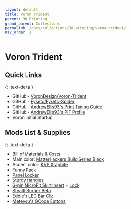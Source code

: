 ```yaml
---
layout: default
title: Voron Trident
parent: 3D Printing
grand_parent: Collections
permalink: /docs/collections/3d-printing/voron-trident/
nav_order: 1
---
```


# Voron Trident

## Quick Links
{: .text-delta }
*   GitHub - [VoronDesign/Voron-Trident](https://github.com/VoronDesign/Voron-Trident)
*   GitHub - [Fysetc/Fysetc-Spider](https://github.com/FYSETC/FYSETC-SPIDER)
*   GitHub - [AndrewEllis93's Print Tuning Guide](https://github.com/AndrewEllis93/Print-Tuning-Guide)
*   GitHub - [AndrewEllis93's PIF Profile](https://github.com/AndrewEllis93/Ellis-PIF-Profile)
*   [Voron Initial Startup](https://docs.vorondesign.com/build/startup/)

## Mods List & Supplies
{: .text-delta }
*   [Bill of Materials & Costs](https://docs.google.com/spreadsheets/d/19nlv9ndFdrLKIFwBDWHhvT5E2p-6kONis_83c0GkSzI/edit?usp=sharing)
*   Main color: [MatterHackers Build Series Black](https://www.matterhackers.com/store/l/175mm-abs-filament-black-1-kg/sk/MWVCRU99)
*   Accent color: [KVP Graphite](https://www.villageplastics.com/product/abs/)
*   [Funny Pack](https://github.com/thiagolocatelli/Voron/tree/master/Mods/funny_pack)
*   [Panel Locker](https://github.com/v6cl/My-Voron2.4-Customs/tree/main/Panel_Locker)
*   [Sturdy Handles](https://github.com/VoronDesign/VoronUsers/tree/master/printer_mods/jeoje/Sturdy_Handles)
*   [6-pin MicroFit Skirt Insert](https://github.com/VoronDesign/VoronUsers/tree/master/printer_mods/StvPtrsn/Parts_Jigs_and_Mods/Parts) + [Lock](https://github.com/VoronDesign/VoronUsers/tree/master/printer_mods/Jon/adxl345_skirt_keystone/STL)
*   [StealthBurner Beta](https://github.com/VoronDesign/Voron-Afterburner/tree/sb-beta/STLs/Stealthburner)
*   [Eddie's LED Bar Clip](https://github.com/VoronDesign/VoronUsers/tree/master/printer_mods/eddie/LED_Bar_Clip)
*   [Meteyou's GCode Buttons](https://github.com/VoronDesign/VoronUsers/tree/master/legacy_printers/printer_mods/meteyou/gcode_buttons)
